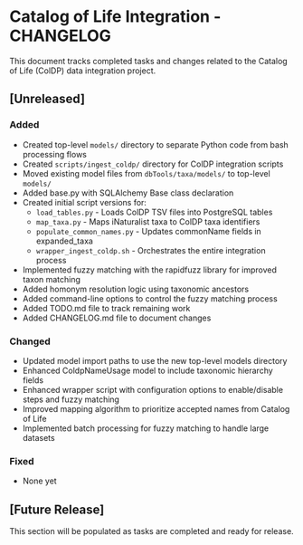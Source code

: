 # Catalog of Life Integration - CHANGELOG

This document tracks completed tasks and changes related to the Catalog of Life (ColDP) data integration project.

## [Unreleased]

### Added
- Created top-level `models/` directory to separate Python code from bash processing flows
- Created `scripts/ingest_coldp/` directory for ColDP integration scripts
- Moved existing model files from `dbTools/taxa/models/` to top-level `models/`
- Added base.py with SQLAlchemy Base class declaration
- Created initial script versions for:
  - `load_tables.py` - Loads ColDP TSV files into PostgreSQL tables
  - `map_taxa.py` - Maps iNaturalist taxa to ColDP taxa identifiers
  - `populate_common_names.py` - Updates commonName fields in expanded_taxa
  - `wrapper_ingest_coldp.sh` - Orchestrates the entire integration process
- Implemented fuzzy matching with the rapidfuzz library for improved taxon matching
- Added homonym resolution logic using taxonomic ancestors
- Added command-line options to control the fuzzy matching process
- Added TODO.md file to track remaining work
- Added CHANGELOG.md file to document changes

### Changed
- Updated model import paths to use the new top-level models directory
- Enhanced ColdpNameUsage model to include taxonomic hierarchy fields
- Enhanced wrapper script with configuration options to enable/disable steps and fuzzy matching
- Improved mapping algorithm to prioritize accepted names from Catalog of Life
- Implemented batch processing for fuzzy matching to handle large datasets

### Fixed
- None yet

## [Future Release]
This section will be populated as tasks are completed and ready for release.
